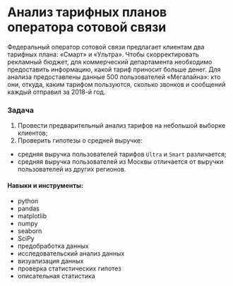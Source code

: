 # Анализ тарифных планов оператора сотовой связи

Федеральный оператор сотовой связи предлагает клиентам два тарифных плана: «Смарт» и «Ультра». Чтобы скорректировать рекламный бюджет, для коммерческий департамента необходимо предоставить информацию, какой тариф приносит больше денег. Для анализа предоставлены данные 500 пользователей «Мегалайна»: кто они, откуда, каким тарифом пользуются, сколько звонков и сообщений каждый отправил за 2018-й год.

### Задача

1) Провести предварительный анализ тарифов на небольшой выборке клиентов;
2) Проверить гипотезы о средней выручке:
- средняя выручка пользователей тарифов `Ultra` и `Smart` различается;
- средняя выручка пользователей из Москвы отличается от выручки пользователей из других регионов.

#### Навыки и инструменты:

- python
- pandas
- matplotlib
- numpy
- seaborn
- SciPy
- предобработка данных
- исследовательский анализ данных
- визуализация данных
- проверка статистических гипотез
- описательная статистика
